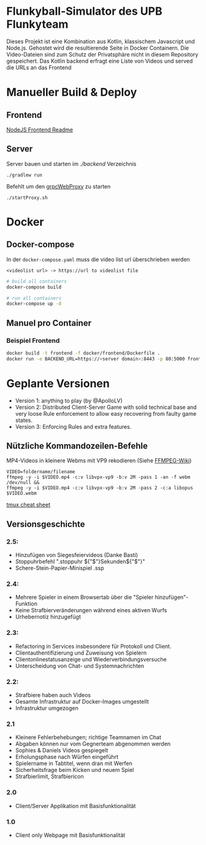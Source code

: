 # Flunkyball-Simulator des UPB Flunkyteam

Dieses Projekt ist eine Kombination aus Kotlin, klassischem Javascript und Node.js. Gehostet wird die resultierende
Seite in Docker Containern. Die Video-Dateien sind zum Schutz der Privatsphäre nicht in diesem Repository gespeichert.
Das Kotlin backend erfragt eine Liste von Videos und served die URLs an das Frontend

# Manueller Build & Deploy

## Frontend

[NodeJS Frontend Readme](./frontend/nodejs/README.md)

## Server

Server bauen und starten im *./backend* Verzeichnis

`./gradlew run`

Befehlt um den [grpcWebProxy](https://github.com/improbable-eng/grpc-web/tree/master/go/grpcwebproxy) zu starten

`./startProxy.sh`

# Docker

## Docker-compose

In der `docker-compose.yaml` muss die video list url überschrieben werden

```
<videolist url> -> https://url to videolist file
```

```bash
# build all containers
docker-compose build

# run all containers
docker-compose up -d
```

## Manuel pro Container

### Beispiel Frontend

```bash
docker build -t frontend -f docker/frontend/Dockerfile .
docker run -e BACKEND_URL=https://<server domain>:8443 -p 80:5000 frontend
```

# Geplante Versionen

- Version 1: anything to play (by @ApolloLV)
- Version 2: Distributed Client-Server Game with solid technical base and very loose Rule enforcement to allow easy
  recovering from faulty game states.
- Version 3: Enforcing Rules and extra features.

## Nützliche Kommandozeilen-Befehle

MP4-Videos in kleinere Webms mit VP9 rekodieren (Siehe [FFMPEG-Wiki](https://trac.ffmpeg.org/wiki/Encode/VP9#twopass))

```
VIDEO=foldername/filename
ffmpeg -y -i $VIDEO.mp4 -c:v libvpx-vp9 -b:v 2M -pass 1 -an -f webm /dev/null &&
ffmpeg -y -i $VIDEO.mp4 -c:v libvpx-vp9 -b:v 2M -pass 2 -c:a libopus $VIDEO.webm
```

[tmux cheat sheet](https://tmuxcheatsheet.com)

## Versionsgeschichte

### 2.5:
- Hinzufügen von Siegesfeiervideos (Danke Basti)
- Stoppuhrbefehl ".stoppuhr ${"$"}Sekunden${"$"}"
- Schere-Stein-Papier-Minispiel .ssp

### 2.4:
- Mehrere Spieler in einem Browsertab über die "Spieler hinzufügen"-Funktion
- Keine Strafbierveränderungen während eines aktiven Wurfs
- Urhebernotiz hinzugefügt

### 2.3:
- Refactoring in Services insbesondere für Protokoll und Client.
- Clientauthentifizierung und Zuweisung von Spielern
- Clientonlinestatusanzeige und Wiederverbindungsversuche
- Unterscheidung von Chat- und Systemnachrichten

### 2.2:
- Strafbiere haben auch Videos
- Gesamte Infrastruktur auf Docker-Images umgestellt
- Infrastruktur umgezogen
    
### 2.1

- Kleinere Fehlerbehebungen; richtige Teamnamen im Chat
- Abgaben können nur vom Gegnerteam abgenommen werden
- Sophies & Daniels Videos gespiegelt
- Erholungsphase nach Würfen eingeführt
- Spielername in Tabtitel, wenn dran mit Werfen
- Sicherheitsfrage beim Kicken und neuem Spiel
- Strafbierlimit, Strafbiericon

### 2.0

- Client/Server Applikation mit Basisfunktionalität

### 1.0

- Client only Webpage mit Basisfunktionalität
